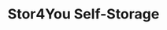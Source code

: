 ---
title: "Stor4You Self-Storage"
url: /sinking-spring/stor4you-self-storage/
shop: storage rental
---